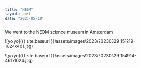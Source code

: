 ```yaml
---
title: "NEOM"
layout: post
date: "2023-05-10"
---
```


We went to the NEOM science museum in Amsterdam.

![yo yo]({{ site.baseurl }}/assets/images/2023/20230329_151219-1024x461.jpg)

![yo yo]({{ site.baseurl }}/assets/images/2023/20230329_154914-461x1024.jpg)
